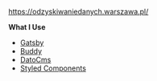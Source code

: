 https://odzyskiwaniedanych.warszawa.pl/

**What I Use**
* <a href="gatsbyjs.org/">Gatsby</a>
* <a href="buddy.works/">Buddy</a>
* <a href="datocms.com/">DatoCms</a>
* <a href="https://styled-components.com/">Styled Components</a>
